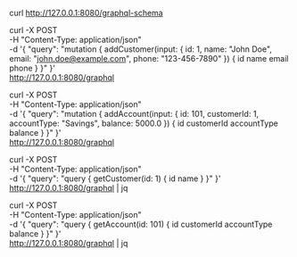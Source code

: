 curl http://127.0.0.1:8080/graphql-schema

curl -X POST \
-H "Content-Type: application/json" \
-d '{
"query": "mutation { addCustomer(input: { id: 1, name: \"John Doe\", email: \"john.doe@example.com\", phone: \"123-456-7890\" }) { id name email phone } }"
}' \
http://127.0.0.1:8080/graphql

curl -X POST \
-H "Content-Type: application/json" \
-d '{
"query": "mutation { addAccount(input: { id: 101, customerId: 1, accountType: \"Savings\", balance: 5000.0 }) { id customerId accountType balance } }"
}' \
http://127.0.0.1:8080/graphql

curl -X POST \
-H "Content-Type: application/json" \
-d '{
"query": "query { getCustomer(id: 1) { id name } }"
}' \
http://127.0.0.1:8080/graphql | jq

curl -X POST \
-H "Content-Type: application/json" \
-d '{
"query": "query { getAccount(id: 101) { id customerId accountType balance } }"
}' \
http://127.0.0.1:8080/graphql | jq
